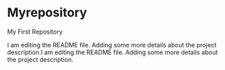 # Myrepository
My First Repository

I am editing the README file. Adding some more details about the project description.I am editing the README file. Adding some more details about the project description.
